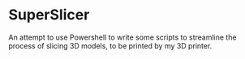 # SuperSlicer
An attempt to use Powershell to write some scripts to streamline the process of slicing 3D models, to be printed by my 3D printer.
